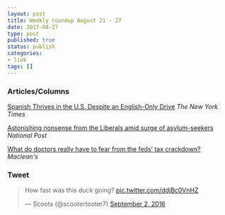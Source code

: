 ```yaml
---
layout: post
title: Weekly roundup August 21 - 27
date: 2017-08-27
type: post
published: true
status: publish
categories:
- link
tags: []
---
```


### Articles/Columns

[Spanish Thrives in the U.S. Despite an English-Only Drive](https://www.nytimes.com/2017/08/23/us/spanish-language-united-states.html "Spanish Thrives in the U.S. Despite an English-Only Drive. By Simon Romero") *The New York Times*

[Astonishing nonsense from the Liberals amid surge of asylum-seekers](http://nationalpost.com/opinion/chris-selley-astonishing-nonsense-from-the-liberals-on-surge-of-asylum-seekers "Chris Selley: Astonishing nonsense from the Liberals amid surge of asylum-seekers") *National Post*

[What do doctors really have to fear from the feds’ tax crackdown?](http://www.macleans.ca/opinion/what-do-doctors-really-have-to-fear-from-the-feds-tax-crackdown/ "What do doctors really have to fear from the feds’ tax crackdown? By Michael Wolfson") *Maclean's*

### Tweet

<blockquote class="twitter-tweet" data-lang="en"><p lang="en" dir="ltr">How fast was this duck going? <a href="https://t.co/ddjBc0VnHZ">pic.twitter.com/ddjBc0VnHZ</a></p>&mdash; Scoots (@scootertooter7) <a href="https://twitter.com/scootertooter7/status/771808559004876800">September 2, 2016</a></blockquote> <script async src="//platform.twitter.com/widgets.js" charset="utf-8"></script>